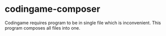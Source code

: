 # codingame-composer
Codingame requires program to be in single file which is inconvenient. This program composes all files into one.
